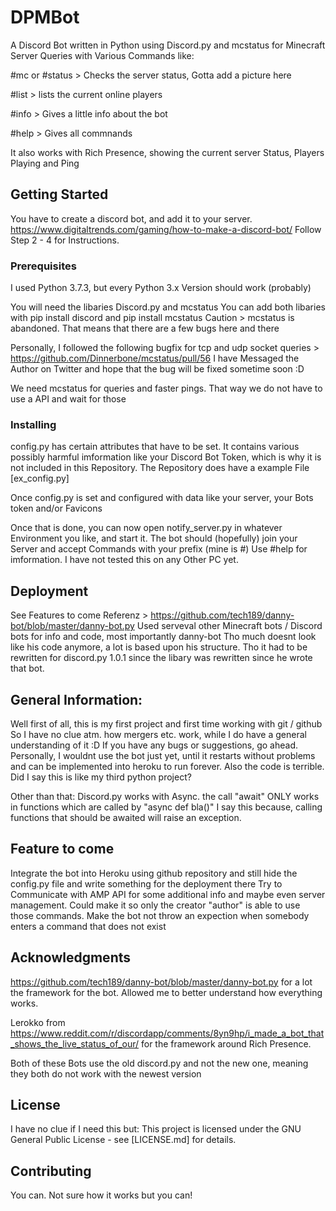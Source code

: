 # DPMBot
A Discord Bot written in Python using Discord.py and mcstatus for Minecraft Server Queries
with Various Commands like:

#mc or #status > Checks the server status, Gotta add a picture here

#list > lists the current online players

#info > Gives a little info about the bot

#help > Gives all commnands

It also works with Rich Presence, showing the current server Status, Players Playing and Ping

## Getting Started
You have to create a discord bot, and add it to your server.
https://www.digitaltrends.com/gaming/how-to-make-a-discord-bot/ Follow Step 2 - 4 for Instructions.

### Prerequisites
I used Python 3.7.3, but every Python 3.x Version should work (probably)


You will need the libaries Discord.py and mcstatus
You can add both libaries with pip install discord and pip install mcstatus
Caution > mcstatus is abandoned. That means that there are a few bugs here and there


Personally, I followed the following bugfix for tcp and udp socket queries > https://github.com/Dinnerbone/mcstatus/pull/56
I have Messaged the Author on Twitter and hope that the bug will be fixed sometime soon :D


We need mcstatus for queries and faster pings. That way we do not have to use a API and wait for those

### Installing
config.py has certain attributes that have to be set. It contains various possibly harmful imformation like your Discord Bot Token, which is why it is not included in this Repository. The Repository does have a example File [ex_config.py]


Once config.py is set and configured with data like your server, your Bots token and/or Favicons



Once that is done, you can now open notify_server.py in whatever Environment you like, and start it.
The bot should (hopefully) join your Server and accept Commands with your prefix (mine is #)
Use #help for imformation.
I have not tested this on any Other PC yet.

## Deployment
See Features to come
Referenz > https://github.com/tech189/danny-bot/blob/master/danny-bot.py
Used serveval other Minecraft bots / Discord bots for info and code, most importantly danny-bot
Tho much doesnt look like his code anymore, a lot is based upon his structure. Tho it had to be rewritten
for discord.py 1.0.1 since the libary was rewritten since he wrote that bot.


## General Information:
Well first of all, this is my first project and first time working with git / github
So I have no clue atm. how mergers etc. work, while I do have a general understanding of it :D
If you have any bugs or suggestions, go ahead.
Personally, I wouldnt use the bot just yet, until it restarts without problems and can be implemented into heroku
to run forever. Also the code is terrible. Did I say this is like my third python project? 


Other than that:
Discord.py works with Async. the call "await" ONLY works in functions which are called by "async def bla()"
I say this because, calling functions that should be awaited will raise an exception.

## Feature to come

Integrate the bot into Heroku using github repository and still hide the config.py file
and write something for the deployment there
Try to Communicate with AMP API for some additional info and maybe even server management.
Could make it so only the creator "author" is able to use those commands. 
Make the bot not throw an expection when somebody enters a command that does not exist

## Acknowledgments
https://github.com/tech189/danny-bot/blob/master/danny-bot.py for a lot the framework for the bot.
Allowed me to better understand how everything works.


Lerokko from https://www.reddit.com/r/discordapp/comments/8yn9hp/i_made_a_bot_that_shows_the_live_status_of_our/
for the framework around Rich Presence. 


Both of these Bots use the old discord.py and not the new one, meaning they both do not work with the newest version

## License
I have no clue if I need this but:
This project is licensed under the GNU General Public License - see [LICENSE.md] for details.


## Contributing
You can. Not sure how it works but you can!
